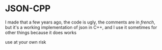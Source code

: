 # JSON-CPP

I made that a few years ago, the code is ugly, the comments are in *french*, but it's a working implementation of json in C++, and I use it sometimes for other things because it does works

use at your own risk